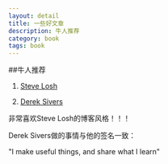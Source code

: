 ```yaml
---
layout: detail
title: 一些好文章
description: 牛人推荐
category: book
tags: book
---
```


##牛人推荐
1. [Steve Losh](http://stevelosh.com/)

2. [Derek Sivers](http://sivers.org/)

非常喜欢Steve Losh的博客风格！！！

Derek Sivers做的事情与他的签名一致：

"I make useful things, and share what I learn"



